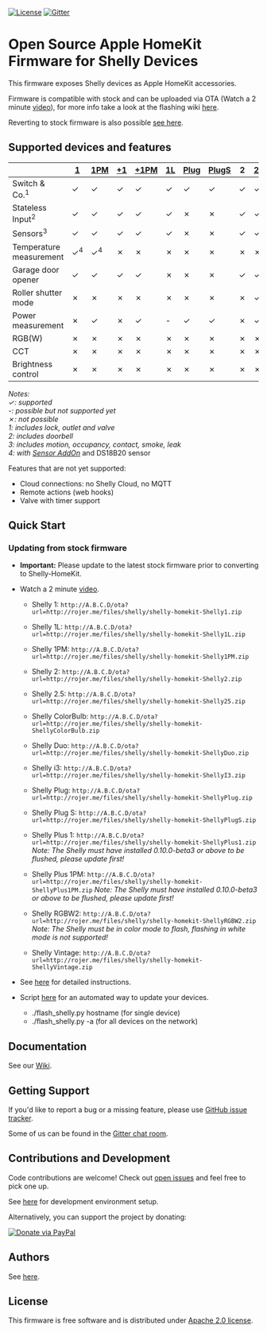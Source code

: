 [![License](https://img.shields.io/badge/License-Apache%202.0-blue.svg)](https://opensource.org/licenses/Apache-2.0)
[![Gitter](https://badges.gitter.im/shelly-homekit/community.svg)](https://gitter.im/shelly-homekit/community?utm_source=badge&utm_medium=badge&utm_campaign=pr-badge)

# Open Source Apple HomeKit Firmware for Shelly Devices

This firmware exposes Shelly devices as Apple HomeKit accessories.

Firmware is compatible with stock and can be uploaded via OTA (Watch a 2 minute [video](https://www.youtube.com/watch?v=BZc-kp4dDRw)), for more info take a look at the flashing wiki [here](https://github.com/mongoose-os-apps/shelly-homekit/wiki/Flashing#updating-from-stock-firmware).

Reverting to stock firmware is also possible [see here](https://github.com/mongoose-os-apps/shelly-homekit/wiki/Flashing#reverting-to-stock-firmware).

## Supported devices and features

||[1]|[1PM]|[+1]|[+1PM]|[1L]|[Plug]|[PlugS]|2|[2.5]|[i3]|[UNI]|[RGBW2]|[Bulb]|[Duo]|[Vintage]|
|-|-|-|-|-|-|-|-|-|-|-|-|-|-|-|-|
|Switch & Co.<sup>1</sup>|✓|✓|✓|✓|✓|✓|✓|✓|✓|✗|✓|✗|✗|✗|✗|
|Stateless Input<sup>2</sup>|✓|✓|✓|✓|✓|✗|✗|✓|✓|✓|✓|✓|✗|✗|✗|
|Sensors<sup>3</sup>|✓|✓|✓|✓|✓|✗|✗|✓|✓|✓|✓|✓|✗|✗|✗|
|Temperature measurement|✓<sup>4</sup>|✓<sup>4</sup>|✗|✗|✗|✗|✗|✗|✗|✗|-|✗|✗|✗|
|Garage door opener|✓|✓|✓|✓|✗|✗|✗|✓|✓|✗|✓|✗|✗|✗|✗|
|Roller shutter mode|✗|✗|✗|✗|✗|✗|✗|✗|✓|✗|✗|✗|✗|✗|✗|
|Power measurement|✗|✓|✗|✓|-|✓|✓|✗|✓|✗|✗|-|-|-|-|
|RGB(W)|✗|✗|✗|✗|✗|✗|✗|✗|✗|✗|✗|✓|✓|✗|✗|
|CCT|✗|✗|✗|✗|✗|✗|✗|✗|✗|✗|-|✓|✗|✓|✗|
|Brightness control|✗|✗|✗|✗|✗|✗|✗|✗|✗|✗|-|✓|✓|✓|✓|

_Notes:_  
_✓: supported_  
_-: possible but not supported yet_  
_✗: not possible_  
_1: includes lock, outlet and valve_  
_2: includes doorbell_  
_3: includes motion, occupancy, contact, smoke, leak_  
_4: with [Sensor AddOn](https://shop.shelly.cloud/temperature-sensor-addon-for-shelly-1-1pm-wifi-smart-home-automation#312)_ and DS18B20 sensor  

Features that are not yet supported:
 * Cloud connections: no Shelly Cloud, no MQTT
 * Remote actions (web hooks)
 * Valve with timer support

## Quick Start

### Updating from stock firmware

  * **Important:** Please update to the latest stock firmware prior to converting to Shelly-HomeKit.

  * Watch a 2 minute [video](https://www.youtube.com/watch?v=BZc-kp4dDRw).

    * Shelly 1: `http://A.B.C.D/ota?url=http://rojer.me/files/shelly/shelly-homekit-Shelly1.zip`

    * Shelly 1L: `http://A.B.C.D/ota?url=http://rojer.me/files/shelly/shelly-homekit-Shelly1L.zip`

    * Shelly 1PM: `http://A.B.C.D/ota?url=http://rojer.me/files/shelly/shelly-homekit-Shelly1PM.zip`

    * Shelly 2: `http://A.B.C.D/ota?url=http://rojer.me/files/shelly/shelly-homekit-Shelly2.zip`

    * Shelly 2.5: `http://A.B.C.D/ota?url=http://rojer.me/files/shelly/shelly-homekit-Shelly25.zip`

    * Shelly ColorBulb: `http://A.B.C.D/ota?url=http://rojer.me/files/shelly/shelly-homekit-ShellyColorBulb.zip`

    * Shelly Duo: `http://A.B.C.D/ota?url=http://rojer.me/files/shelly/shelly-homekit-ShellyDuo.zip`

    * Shelly i3: `http://A.B.C.D/ota?url=http://rojer.me/files/shelly/shelly-homekit-ShellyI3.zip`

    * Shelly Plug: `http://A.B.C.D/ota?url=http://rojer.me/files/shelly/shelly-homekit-ShellyPlug.zip`

    * Shelly Plug S: `http://A.B.C.D/ota?url=http://rojer.me/files/shelly/shelly-homekit-ShellyPlugS.zip`

    * Shelly Plus 1: `http://A.B.C.D/ota?url=http://rojer.me/files/shelly/shelly-homekit-ShellyPlus1.zip`
      _Note: The Shelly must have installed 0.10.0-beta3 or above to be flushed, please update first!_

    * Shelly Plus 1PM: `http://A.B.C.D/ota?url=http://rojer.me/files/shelly/shelly-homekit-ShellyPlus1PM.zip`
      _Note: The Shelly must have installed 0.10.0-beta3 or above to be flushed, please update first!_

    * Shelly RGBW2: `http://A.B.C.D/ota?url=http://rojer.me/files/shelly/shelly-homekit-ShellyRGBW2.zip`  
      _Note: The Shelly must be in color mode to flash, flashing in white mode is not supported!_

    * Shelly Vintage: `http://A.B.C.D/ota?url=http://rojer.me/files/shelly/shelly-homekit-ShellyVintage.zip`

  * See [here](https://github.com/mongoose-os-apps/shelly-homekit/wiki/Flashing#updating-from-stock-firmware) for detailed instructions.

  * Script [here](https://github.com/mongoose-os-apps/shelly-homekit/wiki/Flashing#Script) for an automated way to update your devices.
    * ./flash_shelly.py hostname  (for single device)
    * ./flash_shelly.py -a  (for all devices on the network)

## Documentation

See our [Wiki](https://github.com/mongoose-os-apps/shelly-homekit/wiki).

## Getting Support

If you'd like to report a bug or a missing feature, please use [GitHub issue tracker](https://github.com/mongoose-os-apps/shelly-homekit/issues).

Some of us can be found in the [Gitter chat room](https://gitter.im/shelly-homekit/community).

## Contributions and Development

Code contributions are welcome! Check out [open issues](https://github.com/mongoose-os-apps/shelly-homekit/issues) and feel free to pick one up.

See [here](https://github.com/mongoose-os-apps/shelly-homekit/wiki/Development) for development environment setup.

Alternatively, you can support the project by donating:

[![Donate via PayPal](https://www.paypalobjects.com/en_US/i/btn/btn_donate_SM.gif)](https://www.paypal.com/cgi-bin/webscr?cmd=_s-xclick&hosted_button_id=6KPSKWJDHVLB4)

## Authors

See [here](AUTHORS.md).

## License

This firmware is free software and is distributed under [Apache 2.0 license](LICENSE).

[1]: https://shelly.cloud/products/shelly-1-smart-home-automation-relay/
[1PM]: https://shelly.cloud/products/shelly-1pm-smart-home-automation-relay/
[+1]: https://shelly.cloud/shelly-plus-1/
[+1PM]: https://shelly.cloud/shelly-plus-1pm/
[1L]: https://shelly.cloud/products/shelly-1l-single-wire-smart-home-automation-relay/
[Plug]: https://shelly.cloud/products/shelly-plug-smart-home-automation-device/
[PlugS]: https://shelly.cloud/products/shelly-plug-s-smart-home-automation-device/
[2.5]: https://shelly.cloud/products/shelly-25-smart-home-automation-relay/
[i3]: https://shelly.cloud/products/shelly-i3-smart-home-automation-device/
[UNI]: https://shelly.cloud/products/shelly-uni-smart-home-automation-device/
[RGBW2]: https://shelly.cloud/products/shelly-rgbw2-smart-home-automation-led-controller/
[Bulb]: https://shelly.cloud/products/shelly-bulb-smart-home-automation-device/
[Duo]: https://shelly.cloud/products/shelly-duo-smart-home-automation-bulb/
[Vintage]: https://shelly.cloud/products/shelly-vintage-smart-home-automation-bulb/
